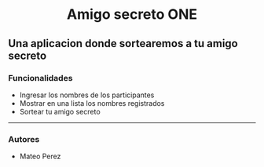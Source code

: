 <h1 align="center"> Amigo secreto ONE

## Una aplicacion donde sortearemos a tu amigo secreto

### Funcionalidades
- Ingresar los nombres de los participantes
- Mostrar en una lista los nombres registrados
- Sortear tu amigo secreto

---

### Autores
- Mateo Perez
